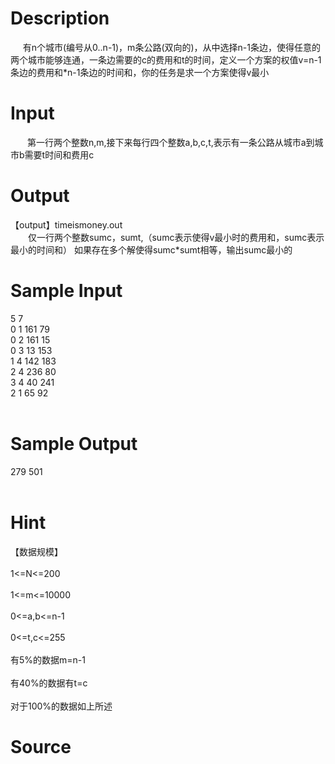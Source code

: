 
# Description

<div class="content"><div><span>     </span>有n个城市(编号从0..n-1)，m条公路(双向的)，从中选择n-1条边，使得任意的两个城市能够连通，一条边需要的c的费用和t的时间，定义一个方案的权值v=n-1条边的费用和*n-1条边的时间和，你的任务是求一个方案使得v最小</div></div>

# Input

<div class="content"><div style="text-indent: 20.25pt">第一行两个整数n,m,接下来每行四个整数a,b,c,t,表示有一条公路从城市a到城市b需要t时间和费用c</div></div>

# Output

<div class="content"><div>【output】timeismoney.out</div>
<div style="text-indent: 21pt">仅一行两个整数sumc，sumt,（sumc表示使得v最小时的费用和，sumc表示最小的时间和） 如果存在多个解使得sumc*sumt相等，输出sumc最小的</div></div>

# Sample Input

<div class="content"><span class="sampledata">5 7<br/>
0 1 161 79<br/>
0 2 161 15<br/>
0 3 13 153<br/>
1 4 142 183<br/>
2 4 236 80<br/>
3 4 40 241<br/>
2 1 65 92<br/>
 <br/>
</span></div>

# Sample Output

<div class="content"><span class="sampledata">279 501<br/>
 <br/>
</span></div>

# Hint

<div class="content"><p></p><p>【数据规模】<br/><br/>
1&lt;=N&lt;=200<br/><br/>
1&lt;=m&lt;=10000<br/><br/>
0&lt;=a,b&lt;=n-1<br/><br/>
0&lt;=t,c&lt;=255<br/><br/>
有5%的数据m=n-1<br/><br/>
有40%的数据有t=c<br/><br/>
对于100%的数据如上所述</p><p></p></div>

# Source

<div class="content"><p><a href="problemset.php?search="></a></p></div>

